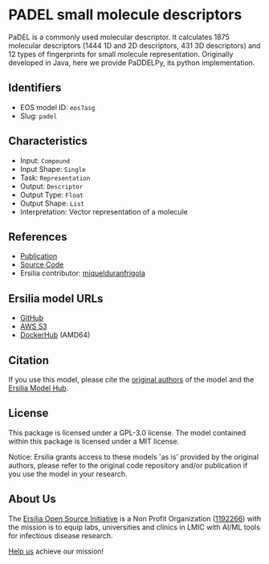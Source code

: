 # PADEL small molecule descriptors

PaDEL is a commonly used molecular descriptor. It calculates 1875 molecular descriptors (1444 1D and 2D descriptors, 431 3D descriptors) and 12 types of fingerprints for small molecule representation. Originally developed in Java, here we provide PaDDELPy, its python implementation.

## Identifiers

* EOS model ID: `eos7asg`
* Slug: `padel`

## Characteristics

* Input: `Compound`
* Input Shape: `Single`
* Task: `Representation`
* Output: `Descriptor`
* Output Type: `Float`
* Output Shape: `List`
* Interpretation: Vector representation of a molecule

## References

* [Publication](https://onlinelibrary.wiley.com/doi/10.1002/jcc.21707)
* [Source Code](https://github.com/ecrl/padelpy)
* Ersilia contributor: [miquelduranfrigola](https://github.com/miquelduranfrigola)

## Ersilia model URLs
* [GitHub](https://github.com/ersilia-os/eos7asg)
* [AWS S3](https://ersilia-models-zipped.s3.eu-central-1.amazonaws.com/eos7asg.zip)
* [DockerHub](https://hub.docker.com/r/ersiliaos/eos7asg) (AMD64)

## Citation

If you use this model, please cite the [original authors](https://onlinelibrary.wiley.com/doi/10.1002/jcc.21707) of the model and the [Ersilia Model Hub](https://github.com/ersilia-os/ersilia/blob/master/CITATION.cff).

## License

This package is licensed under a GPL-3.0 license. The model contained within this package is licensed under a MIT license.

Notice: Ersilia grants access to these models 'as is' provided by the original authors, please refer to the original code repository and/or publication if you use the model in your research.

## About Us

The [Ersilia Open Source Initiative](https://ersilia.io) is a Non Profit Organization ([1192266](https://register-of-charities.charitycommission.gov.uk/charity-search/-/charity-details/5170657/full-print)) with the mission is to equip labs, universities and clinics in LMIC with AI/ML tools for infectious disease research.

[Help us](https://www.ersilia.io/donate) achieve our mission!